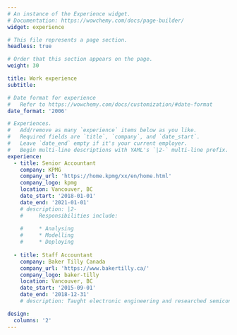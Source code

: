 ```yaml
---
# An instance of the Experience widget.
# Documentation: https://wowchemy.com/docs/page-builder/
widget: experience

# This file represents a page section.
headless: true

# Order that this section appears on the page.
weight: 30

title: Work experience
subtitle:

# Date format for experience
#   Refer to https://wowchemy.com/docs/customization/#date-format
date_format: '2006'

# Experiences.
#   Add/remove as many `experience` items below as you like.
#   Required fields are `title`, `company`, and `date_start`.
#   Leave `date_end` empty if it's your current employer.
#   Begin multi-line descriptions with YAML's `|2-` multi-line prefix.
experience:
  - title: Senior Accountant
    company: KPMG
    company_url: 'https://home.kpmg/xx/en/home.html'
    company_logo: kpmg
    location: Vancouver, BC
    date_start: '2018-01-01'
    date_end: '2021-01-01'
    # description: |2-
    #     Responsibilities include:
        
    #     * Analysing
    #     * Modelling
    #     * Deploying
        
  - title: Staff Accountant
    company: Baker Tilly Canada
    company_url: 'https://www.bakertilly.ca/'
    company_logo: baker-tilly
    location: Vancouver, BC
    date_start: '2015-09-01'
    date_end: '2018-12-31'
    # description: Taught electronic engineering and researched semiconductor physics.

design:
  columns: '2'
---
```

